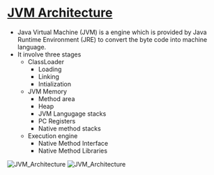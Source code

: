 # [JVM Architecture](https://www.guru99.com/java-virtual-machine-jvm.html)
- Java Virtual Machine (JVM) is a engine which is provided by Java Runtime Environment (JRE) to convert the byte code into machine language.
- It involve three stages
    - ClassLoader
        - Loading
        - Linking
        - Intialization
    - JVM Memory
        - Method area
        - Heap
        - JVM Langugage stacks
        - PC Registers
        - Native method stacks
    - Execution engine
        - Native Method Interface
        - Native Method Libraries
        
![JVM_Architecture](https://www.guru99.com/images/1/2.png)
![JVM_Architecture](https://miro.medium.com/v2/resize:fit:720/format:webp/1*MHpdx5oni3ymFQDKDFbWLQ.png)